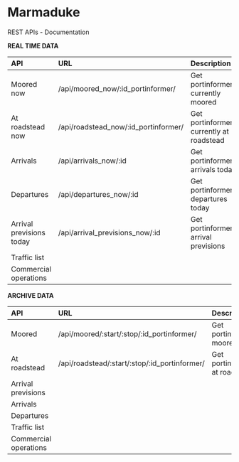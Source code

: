# Marmaduke
REST APIs - Documentation 

**REAL TIME DATA**

|API | URL | Description|
|:----|:-----|:------------|
|Moored now|/api/moored_now/:id_portinformer/|Get portinformer's currently moored|
|At roadstead now|/api/roadstead_now/:id_portinformer/|Get portinformer's currently at roadstead|
|Arrivals|/api/arrivals_now/:id|Get portinformer's arrivals today| 
|Departures|/api/departures_now/:id    | Get portinformer's departures today| 
|Arrival previsions today|/api/arrival_previsions_now/:id    |Get portinformer's arrival previsions  |
|Traffic list|    |    |
|Commercial operations|    |    |


**ARCHIVE DATA**

|API | URL | Description|
|:----|:-----|:------------|
|Moored|/api/moored/:start/:stop/:id_portinformer/|Get portinformer moored|
|At roadstead|/api/roadstead/:start/:stop/:id_portinformer/|Get portinformer at roadstead|
|Arrival previsions|    |    |
|Arrivals|    |    | 
|Departures|    |    | 
|Traffic list|    |    |
|Commercial operations|    |    |
